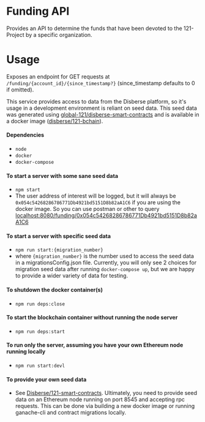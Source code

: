 # Funding API
Provides an API to determine the funds that have been devoted to the 121-Project by a specific organization.

# Usage
Exposes an endpoint for GET requests at `/funding/{account_id}/{since_timestamp?}` (since\_timestamp defaults to 0 if omitted).

This service provides access to data from the Disberse platform, so it's usage in a development environment is reliant on seed data. This seed data was generated using [global-121/disberse-smart-contracts](https://github.com/global-121/disberse-smart-contracts) and is available in a docker image ([disberse/121-bchain](https://cloud.docker.com/repository/registry-1.docker.io/disberse/121-bchain)).

#### Dependencies
- `node`
- `docker`
- `docker-compose`

#### To start a server with some sane seed data
- `npm start`
- The user address of interest will be logged, but it will always be `0x054c54268286786771Db4921bd5151D8b82aA1C6` if you are using the docker image. So you can use postman or other to query [localhost:8080/funding/0x054c54268286786771Db4921bd5151D8b82aA1C6](http://localhost:8080/funding/0x054c54268286786771Db4921bd5151D8b82aA1C6)

#### To start a server with specific seed data
- `npm run start:{migration_number}`
- where `{migration_number}` is the number used to access the seed data in a migrationsConfig.json file. Currently, you will only see 2 choices for migration seed data after running `docker-compose up`, but we are happy to provide a wider variety of data for testing.

#### To shutdown the docker container(s)
- `npm run deps:close`

#### To start the blockchain container without running the node server
- `npm run deps:start`

#### To run only the server, assuming you have your own Ethereum node running locally
- `npm run start:devl`

#### To provide your own seed data
- See [Disberse/121-smart-contracts](https://github.com/Disberse/121-smart-contracts). Ultimately, you need to provide seed data on an Ethereum node running on port 8545 and accepting rpc requests. This can be done via building a new docker image or running ganache-cli and contract migrations locally.

